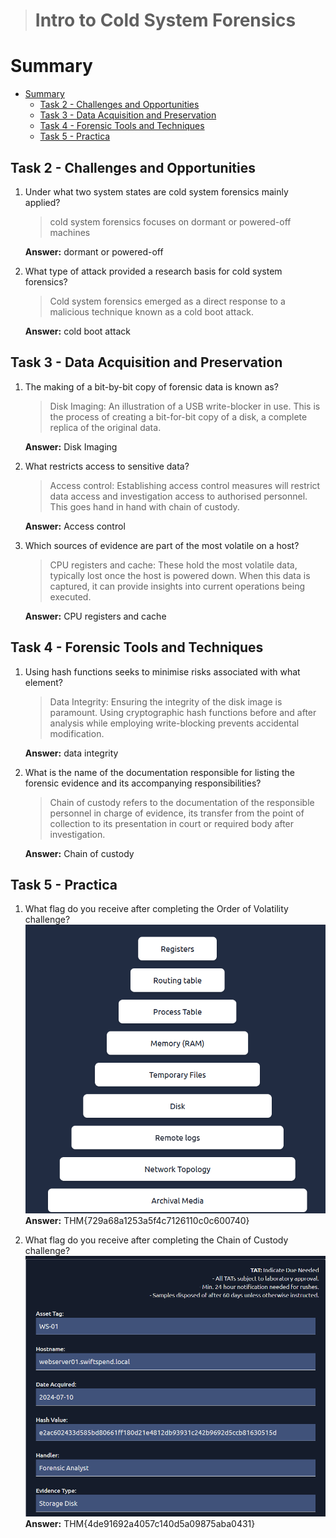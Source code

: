 > # Intro to Cold System Forensics

# Summary
- [Summary](#summary)
  - [Task 2 - Challenges and Opportunities](#task-2---challenges-and-opportunities)
  - [Task 3 - Data Acquisition and Preservation](#task-3---data-acquisition-and-preservation)
  - [Task 4 - Forensic Tools and Techniques](#task-4---forensic-tools-and-techniques)
  - [Task 5 - Practica](#task-5---practica)

##  Task 2 - Challenges and Opportunities
1. Under what two system states are cold system forensics mainly applied?<br>
    >  cold system forensics focuses on dormant or powered-off machines

    **Answer:** dormant or powered-off

1. What type of attack provided a research basis for cold system forensics?<br>
    > Cold system forensics emerged as a direct response to a malicious technique known as a cold boot attack.

    **Answer:** cold boot attack

##  Task 3 - Data Acquisition and Preservation
1. The making of a bit-by-bit copy of forensic data is known as?<br>
    > Disk Imaging: An illustration of a USB write-blocker in use. This is the process of creating a bit-for-bit copy of a disk, a complete replica of the original data.

    **Answer:** Disk Imaging

1. What restricts access to sensitive data?<br>
    > Access control: Establishing access control measures will restrict data access and investigation access to authorised personnel. This goes hand in hand with chain of custody.

    **Answer:** Access control

1. Which sources of evidence are part of the most volatile on a host?
    > CPU registers and cache: These hold the most volatile data, typically lost once the host is powered down. When this data is captured, it can provide insights into current operations being executed.

    **Answer:** CPU registers and cache

##  Task 4 - Forensic Tools and Techniques
1. Using hash functions seeks to minimise risks associated with what element?<br>
    > Data Integrity: Ensuring the integrity of the disk image is paramount. Using cryptographic hash functions before and after analysis while employing write-blocking prevents accidental modification.

    **Answer:** data integrity

1. What is the name of the documentation responsible for listing the forensic evidence and its accompanying responsibilities?<br>
    > Chain of custody refers to the documentation of the responsible personnel in charge of evidence, its transfer from the point of collection to its presentation in court or required body after investigation.

    **Answer:** Chain of custody

##  Task 5 - Practica
1. What flag do you receive after completing the Order of Volatility challenge?<br>
    ![](images/1.png)<br>
    **Answer:** THM{729a68a1253a5f4c7126110c0c600740}

1. What flag do you receive after completing the Chain of Custody challenge?<br>
    ![](images/2.png)<br>
    **Answer:** THM{4de91692a4057c140d5a09875aba0431}
